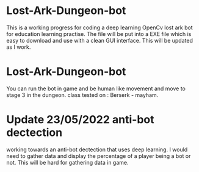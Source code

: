 # Lost-Ark-Dungeon-bot
This is a working progress for coding a deep learning OpenCv lost ark bot for education learning practise.
The file will be put into a EXE file which is easy to download and use with a clean GUI interface.
This will be updated as I work. 

# Lost-Ark-Dungeon-bot 
You can run the bot in game and be human like movement and move to stage 3 in the dungeon. 
class tested on : 
Berserk - mayham. 

# Update 23/05/2022 anti-bot dectection
working towards an anti-bot dectection that uses deep learning. 
I would need to gather data and display the percentage of a player being a bot or not. 
This will be hard for gathering data in game. 

